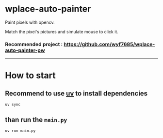 # wplace-auto-painter

Paint pixels with opencv.

Match the pixel's pictures and simulate mouse to click it. 

### Recommended project : https://github.com/wyf7685/wplace-auto-painter-pw

---

# How to start

## Recommend to use [uv](https://github.com/astral-sh/uv) to install dependencies

```bash
uv sync
```

## than run the `main.py`

```bash
uv run main.py
```


